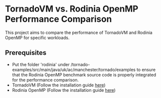 # TornadoVM vs. Rodinia OpenMP Performance Comparison

This project aims to compare the performance of TornadoVM and Rodinia OpenMP for specific workloads.

## Prerequisites

- Put the folder 'rodinia' under /tornado-examples/src/main/java/uk/ac/manchester/tornado/examples to ensure that the Rodinia OpenMP benchmark source code is properly integrated for the performance comparison.
- TornadoVM (Follow the installation guide [here](https://tornadovm.readthedocs.io/en/latest/))
- Rodinia OpenMP (Follow the installation guide [here](https://github.com/yuhc/gpu-rodinia/tree/master/openmp))
  
